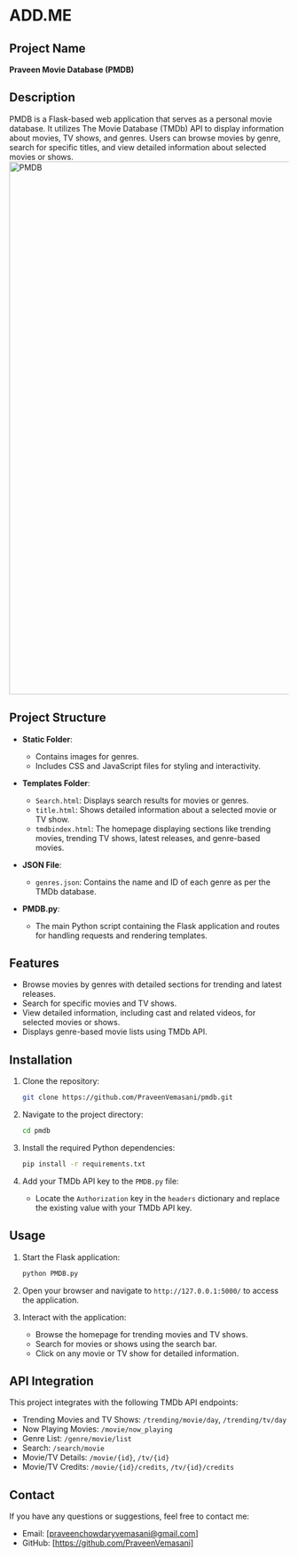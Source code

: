 # ADD.ME

## Project Name
**Praveen Movie Database (PMDB)**

## Description
PMDB is a Flask-based web application that serves as a personal movie database. It utilizes The Movie Database (TMDb) API to display information about movies, TV shows, and genres. Users can browse movies by genre, search for specific titles, and view detailed information about selected movies or shows.
<img width="959" alt="PMDB" src="https://github.com/user-attachments/assets/e6502e5b-78f5-4a07-b700-4e85516d886b" />

## Project Structure

- **Static Folder**:
  - Contains images for genres.
  - Includes CSS and JavaScript files for styling and interactivity.

- **Templates Folder**:
  - `Search.html`: Displays search results for movies or genres.
  - `title.html`: Shows detailed information about a selected movie or TV show.
  - `tmdbindex.html`: The homepage displaying sections like trending movies, trending TV shows, latest releases, and genre-based movies.

- **JSON File**:
  - `genres.json`: Contains the name and ID of each genre as per the TMDb database.

- **PMDB.py**:
  - The main Python script containing the Flask application and routes for handling requests and rendering templates.

## Features
- Browse movies by genres with detailed sections for trending and latest releases.
- Search for specific movies and TV shows.
- View detailed information, including cast and related videos, for selected movies or shows.
- Displays genre-based movie lists using TMDb API.

## Installation
1. Clone the repository:
   ```bash
   git clone https://github.com/PraveenVemasani/pmdb.git
   ```
2. Navigate to the project directory:
   ```bash
   cd pmdb
   ```
3. Install the required Python dependencies:
   ```bash
   pip install -r requirements.txt
   ```

4. Add your TMDb API key to the `PMDB.py` file:
   - Locate the `Authorization` key in the `headers` dictionary and replace the existing value with your TMDb API key.

## Usage
1. Start the Flask application:
   ```bash
   python PMDB.py
   ```
2. Open your browser and navigate to `http://127.0.0.1:5000/` to access the application.

3. Interact with the application:
   - Browse the homepage for trending movies and TV shows.
   - Search for movies or shows using the search bar.
   - Click on any movie or TV show for detailed information.

## API Integration
This project integrates with the following TMDb API endpoints:
- Trending Movies and TV Shows: `/trending/movie/day`, `/trending/tv/day`
- Now Playing Movies: `/movie/now_playing`
- Genre List: `/genre/movie/list`
- Search: `/search/movie`
- Movie/TV Details: `/movie/{id}`, `/tv/{id}`
- Movie/TV Credits: `/movie/{id}/credits`, `/tv/{id}/credits`



## Contact
If you have any questions or suggestions, feel free to contact me:

- Email: [praveenchowdaryvemasani@gmail.com]
- GitHub: [https://github.com/PraveenVemasani]
